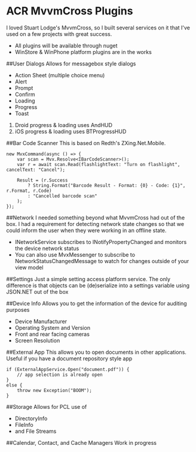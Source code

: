 ACR MvvmCross Plugins
=====================

I loved Stuart Lodge's MvvmCross, so I built several services on it that I've used
on a few projects with great success.

* All plugins will be available through nuget
* WinStore & WinPhone platform plugins are in the works



##User Dialogs
Allows for messagebox style dialogs

* Action Sheet (multiple choice menu)
* Alert
* Prompt
* Confirm
* Loading
* Progress
* Toast

1. Droid progress & loading uses AndHUD
2. iOS progress & loading uses BTProgressHUD


##Bar Code Scanner
This is based on Redth's ZXing.Net.Mobile.

    new MvxCommand(async () => {
        var scan = Mvx.Resolve<IBarCodeScanner>();
        var r = await scan.Read(flashlightText: "Turn on flashlight", cancelText: "Cancel");

        Result = (r.Success 
            ? String.Format("Barcode Result - Format: {0} - Code: {1}", r.Format, r.Code)
            : "Cancelled barcode scan"
        );
    });


##Network
I needed something beyond what MvvmCross had out of the box.  I had 
a requirement for detecting network state changes so that we could inform
the user when they were working in an offline state.

* INetworkService subscribes to INotifyPropertyChanged and monitors the device network status
* You can also use MvxMessenger to subscribe to NetworkStatusChangedMessage to watch for changes outside of your view model


##Settings
Just a simple setting access platform service.  The only difference is that objects can be (de)serialize into a settings variable using JSON.NET out of the box


##Device Info
Allows you to get the information of the device for auditing purposes

* Device Manufacturer
* Operating System and Version
* Front and rear facing cameras
* Screen Resolution


##External App
This allows you to open documents in other applications.  Useful if you have a document
repository style app

    if (ExternalAppService.Open("document.pdf")) {
        // app selection is already open
    }   
    else {
        throw new Exception("BOOM");
    }


##Storage
Allows for PCL use of 

* DirectoryInfo
* FileInfo
* and File Streams


##Calendar, Contact, and Cache Managers
Work in progress